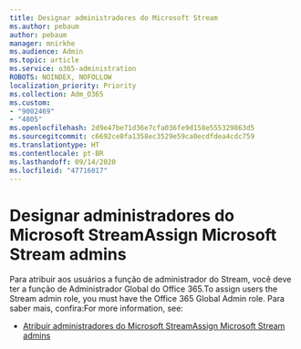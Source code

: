 ```yaml
---
title: Designar administradores do Microsoft Stream
ms.author: pebaum
author: pebaum
manager: mnirkhe
ms.audience: Admin
ms.topic: article
ms.service: o365-administration
ROBOTS: NOINDEX, NOFOLLOW
localization_priority: Priority
ms.collection: Adm_O365
ms.custom:
- "9002469"
- "4805"
ms.openlocfilehash: 2d9e47be71d36e7cfa036fe9d158e555329863d5
ms.sourcegitcommit: c6692ce0fa1358ec3529e59ca0ecdfdea4cdc759
ms.translationtype: HT
ms.contentlocale: pt-BR
ms.lasthandoff: 09/14/2020
ms.locfileid: "47716017"
---
```

# <a name="assign-microsoft-stream-admins"></a><span data-ttu-id="4936a-102">Designar administradores do Microsoft Stream</span><span class="sxs-lookup"><span data-stu-id="4936a-102">Assign Microsoft Stream admins</span></span>

<span data-ttu-id="4936a-103">Para atribuir aos usuários a função de administrador do Stream, você deve ter a função de Administrador Global do Office 365.</span><span class="sxs-lookup"><span data-stu-id="4936a-103">To assign users the Stream admin role, you must have the Office 365 Global Admin role.</span></span> <span data-ttu-id="4936a-104">Para saber mais, confira:</span><span class="sxs-lookup"><span data-stu-id="4936a-104">For more information, see:</span></span>

- [<span data-ttu-id="4936a-105">Atribuir administradores do Microsoft Stream</span><span class="sxs-lookup"><span data-stu-id="4936a-105">Assign Microsoft Stream admins</span></span>](https://docs.microsoft.com/stream/assign-administrator-user-role)
